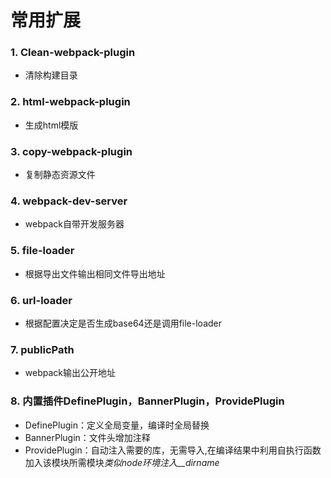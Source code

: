 # 常用扩展

### 1. Clean-webpack-plugin

- 清除构建目录

### 2. html-webpack-plugin

- 生成html模版

### 3. copy-webpack-plugin

- 复制静态资源文件

### 4. webpack-dev-server

- webpack自带开发服务器

### 5. file-loader

- 根据导出文件输出相同文件导出地址

### 6. url-loader

- 根据配置决定是否生成base64还是调用file-loader

### 7. publicPath

- webpack输出公开地址

### 8. 内置插件DefinePlugin，BannerPlugin，ProvidePlugin

- DefinePlugin：定义全局变量，编译时全局替换
- BannerPlugin：文件头增加注释
- ProvidePlugin：自动注入需要的库，无需导入,在编译结果中利用自执行函数加入该模块所需模块*类似node环境注入__dirname*